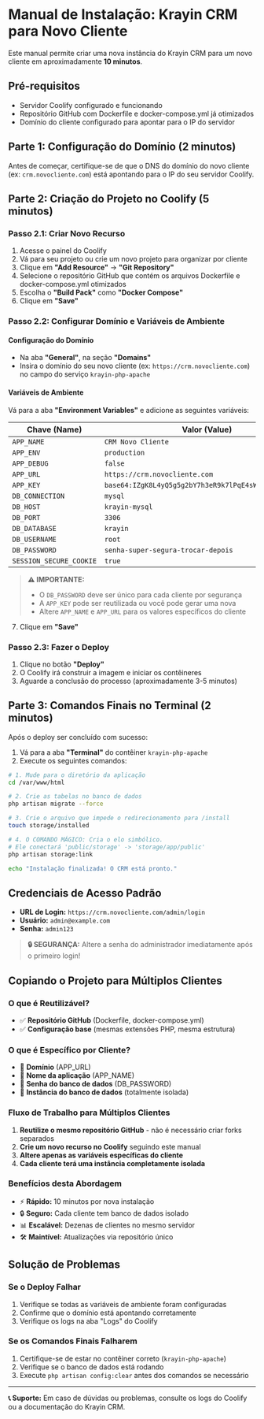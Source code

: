 # Manual de Instalação: Krayin CRM para Novo Cliente

Este manual permite criar uma nova instância do Krayin CRM para um novo cliente em aproximadamente **10 minutos**.

## Pré-requisitos

- Servidor Coolify configurado e funcionando
- Repositório GitHub com Dockerfile e docker-compose.yml já otimizados
- Domínio do cliente configurado para apontar para o IP do servidor

## Parte 1: Configuração do Domínio (2 minutos)

Antes de começar, certifique-se de que o DNS do domínio do novo cliente (ex: `crm.novocliente.com`) está apontando para o IP do seu servidor Coolify.

## Parte 2: Criação do Projeto no Coolify (5 minutos)

### Passo 2.1: Criar Novo Recurso

1. Acesse o painel do Coolify
2. Vá para seu projeto ou crie um novo projeto para organizar por cliente
3. Clique em **"Add Resource"** → **"Git Repository"**
4. Selecione o repositório GitHub que contém os arquivos Dockerfile e docker-compose.yml otimizados
5. Escolha o **"Build Pack"** como **"Docker Compose"**
6. Clique em **"Save"**

### Passo 2.2: Configurar Domínio e Variáveis de Ambiente

#### Configuração do Domínio

- Na aba **"General"**, na seção **"Domains"**
- Insira o domínio do seu novo cliente (ex: `https://crm.novocliente.com`) no campo do serviço `krayin-php-apache`

#### Variáveis de Ambiente

Vá para a aba **"Environment Variables"** e adicione as seguintes variáveis:

| Chave (Name)            | Valor (Value)                                         |
| ----------------------- | ----------------------------------------------------- |
| `APP_NAME`              | `CRM Novo Cliente`                                    |
| `APP_ENV`               | `production`                                          |
| `APP_DEBUG`             | `false`                                               |
| `APP_URL`               | `https://crm.novocliente.com`                         |
| `APP_KEY`               | `base64:IZgK8L4yQ5g5g2bY7h3eR9k7lPqE4sWvF1uT0xZ3aBc=` |
| `DB_CONNECTION`         | `mysql`                                               |
| `DB_HOST`               | `krayin-mysql`                                        |
| `DB_PORT`               | `3306`                                                |
| `DB_DATABASE`           | `krayin`                                              |
| `DB_USERNAME`           | `root`                                                |
| `DB_PASSWORD`           | `senha-super-segura-trocar-depois`                    |
| `SESSION_SECURE_COOKIE` | `true`                                                |

> **⚠️ IMPORTANTE:**
>
> - O `DB_PASSWORD` deve ser único para cada cliente por segurança
> - A `APP_KEY` pode ser reutilizada ou você pode gerar uma nova
> - Altere `APP_NAME` e `APP_URL` para os valores específicos do cliente

7. Clique em **"Save"**

### Passo 2.3: Fazer o Deploy

1. Clique no botão **"Deploy"**
2. O Coolify irá construir a imagem e iniciar os contêineres
3. Aguarde a conclusão do processo (aproximadamente 3-5 minutos)

## Parte 3: Comandos Finais no Terminal (2 minutos)

Após o deploy ser concluído com sucesso:

1. Vá para a aba **"Terminal"** do contêiner `krayin-php-apache`
2. Execute os seguintes comandos:

```bash
# 1. Mude para o diretório da aplicação
cd /var/www/html

# 2. Crie as tabelas no banco de dados
php artisan migrate --force

# 3. Crie o arquivo que impede o redirecionamento para /install
touch storage/installed

# 4. O COMANDO MÁGICO: Cria o elo simbólico.
# Ele conectará 'public/storage' -> 'storage/app/public'
php artisan storage:link

echo "Instalação finalizada! O CRM está pronto."
```

## Credenciais de Acesso Padrão

- **URL de Login:** `https://crm.novocliente.com/admin/login`
- **Usuário:** `admin@example.com`
- **Senha:** `admin123`

> **🔒 SEGURANÇA:** Altere a senha do administrador imediatamente após o primeiro login!

## Copiando o Projeto para Múltiplos Clientes

### O que é Reutilizável?

- ✅ **Repositório GitHub** (Dockerfile, docker-compose.yml)
- ✅ **Configuração base** (mesmas extensões PHP, mesma estrutura)

### O que é Específico por Cliente?

- 🔄 **Domínio** (APP_URL)
- 🔄 **Nome da aplicação** (APP_NAME)
- 🔄 **Senha do banco de dados** (DB_PASSWORD)
- 🔄 **Instância do banco de dados** (totalmente isolada)

### Fluxo de Trabalho para Múltiplos Clientes

1. **Reutilize o mesmo repositório GitHub** - não é necessário criar forks separados
2. **Crie um novo recurso no Coolify** seguindo este manual
3. **Altere apenas as variáveis específicas do cliente**
4. **Cada cliente terá uma instância completamente isolada**

### Benefícios desta Abordagem

- ⚡ **Rápido:** 10 minutos por nova instalação
- 🔒 **Seguro:** Cada cliente tem banco de dados isolado
- 📊 **Escalável:** Dezenas de clientes no mesmo servidor
- 🛠️ **Maintível:** Atualizações via repositório único

## Solução de Problemas

### Se o Deploy Falhar

1. Verifique se todas as variáveis de ambiente foram configuradas
2. Confirme que o domínio está apontando corretamente
3. Verifique os logs na aba "Logs" do Coolify

### Se os Comandos Finais Falharem

1. Certifique-se de estar no contêiner correto (`krayin-php-apache`)
2. Verifique se o banco de dados está rodando
3. Execute `php artisan config:clear` antes dos comandos se necessário

---

**📞 Suporte:** Em caso de dúvidas ou problemas, consulte os logs do Coolify ou a documentação do Krayin CRM.
